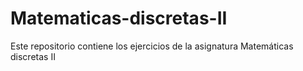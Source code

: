 # Matematicas-discretas-II
Este repositorio contiene los ejercicios de la asignatura Matemáticas discretas II
